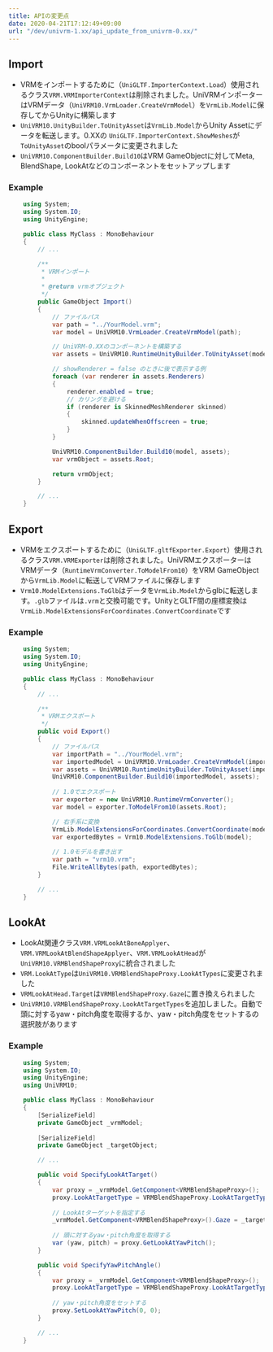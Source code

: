 ```yaml
---
title: APIの変更点
date: 2020-04-21T17:12:49+09:00
url: "/dev/univrm-1.xx/api_update_from_univrm-0.xx/"
---
```


## Import

* VRMをインポートするために（`UniGLTF.ImporterContext.Load`）使用されるクラス`VRM.VRMImporterContext`は削除されました。UniVRMインポーターはVRMデータ（`UniVRM10.VrmLoader.CreateVrmModel`）を`VrmLib.Model`に保存してからUnityに構築します
* `UniVRM10.UnityBuilder.ToUnityAsset`は`VrmLib.Model`からUnity Assetにデータを転送します。0.XXの `UniGLTF.ImporterContext.ShowMeshes`が`ToUnityAsset`のboolパラメータに変更されました
* `UniVRM10.ComponentBuilder.Build10`はVRM GameObjectに対してMeta, BlendShape, LookAtなどのコンポーネントをセットアップします

### Example
```cs
    using System;
    using System.IO;
    using UnityEngine;

    public class MyClass : MonoBehaviour
    {
        // ...

        /**
         * VRMインポート
         *
         * @return vrmオブジェクト
         */
        public GameObject Import()
        {
            // ファイルパス
            var path = "../YourModel.vrm";
            var model = UniVRM10.VrmLoader.CreateVrmModel(path);

            // UniVRM-0.XXのコンポーネントを構築する
            var assets = UniVRM10.RuntimeUnityBuilder.ToUnityAsset(model, showMesh: false);

            // showRenderer = false のときに後で表示する例
            foreach (var renderer in assets.Renderers)
            {
                renderer.enabled = true;             
                // カリングを避ける
                if (renderer is SkinnedMeshRenderer skinned)
                {
                    skinned.updateWhenOffscreen = true;
                }
            }

            UniVRM10.ComponentBuilder.Build10(model, assets);
            var vrmObject = assets.Root; 　　　　　　 

            return vrmObject;
        }

        // ...
    }
```

## Export

* VRMをエクスポートするために（`UniGLTF.gltfExporter.Export`）使用されるクラス`VRM.VRMExporter`は削除されました。UniVRMエクスポーターはVRMデータ（`RuntimeVrmConverter.ToModelFrom10`）をVRM GameObjectから`VrmLib.Model`に転送してVRMファイルに保存します
* `Vrm10.ModelExtensions.ToGlb`はデータを`VrmLib.Model`からglbに転送します。`.glb`ファイルは`.vrm`と交換可能です。UnityとGLTF間の座標変換は `VrmLib.ModelExtensionsForCoordinates.ConvertCoordinate`です

### Example
```cs
    using System;
    using System.IO;
    using UnityEngine;

    public class MyClass : MonoBehaviour
    {
        // ...

        /**
         * VRMエクスポート
         */
        public void Export()
        {
            // ファイルパス
            var importPath = "../YourModel.vrm";
            var importedModel = UniVRM10.VrmLoader.CreateVrmModel(importPath);
            var assets = UniVRM10.RuntimeUnityBuilder.ToUnityAsset(importedModel);
            UniVRM10.ComponentBuilder.Build10(importedModel, assets);　
            
            // 1.0でエクスポート
            var exporter = new UniVRM10.RuntimeVrmConverter();
            var model = exporter.ToModelFrom10(assets.Root);

            // 右手系に変換
            VrmLib.ModelExtensionsForCoordinates.ConvertCoordinate(model, VrmLib.Coordinates.Gltf);
            var exportedBytes = Vrm10.ModelExtensions.ToGlb(model);
            
            // 1.0モデルを書き出す
            var path = "vrm10.vrm";
            File.WriteAllBytes(path, exportedBytes);
        }

        // ...
    }
```

## LookAt

* LookAt関連クラス`VRM.VRMLookAtBoneApplyer`、`VRM.VRMLookAtBlendShapeApplyer`、`VRM.VRMLookAtHead`が`UniVRM10.VRMBlendShapeProxy`に統合されました
* `VRM.LookAtType`は`UniVRM10.VRMBlendShapeProxy.LookAtTypes`に変更されました
* `VRMLookAtHead.Target`は`VRMBlendShapeProxy.Gaze`に置き換えられました
* `UniVRM10.VRMBlendShapeProxy.LookAtTargetTypes`を追加しました。自動で頭に対するyaw・pitch角度を取得するか、yaw・pitch角度をセットするの選択肢があります

### Example
```cs
    using System;
    using System.IO;
    using UnityEngine;
    using UniVRM10;

    public class MyClass : MonoBehaviour
    {
        [SerializeField]
        private GameObject _vrmModel;
        
        [SerializeField]
        private GameObject _targetObject;

        // ...

        public void SpecifyLookAtTarget()
        {
            var proxy = _vrmModel.GetComponent<VRMBlendShapeProxy>();
            proxy.LookAtTargetType = VRMBlendShapeProxy.LookAtTargetTypes.CalcYawPitchToGaze;
			
            // LookAtターゲットを指定する
            _vrmModel.GetComponent<VRMBlendShapeProxy>().Gaze = _targetObject.transform;
            
            // 頭に対するyaw・pitch角度を取得する
            var (yaw, pitch) = proxy.GetLookAtYawPitch();
        }

        public void SpecifyYawPitchAngle()
        {
            var proxy = _vrmModel.GetComponent<VRMBlendShapeProxy>();
            proxy.LookAtTargetType = VRMBlendShapeProxy.LookAtTargetTypes.SetYawPitch;
			
            // yaw・pitch角度をセットする
            proxy.SetLookAtYawPitch(0, 0);
        }

        // ...
    }
```
